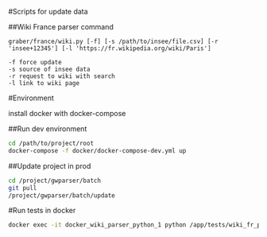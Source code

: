 #Scripts for update data

##Wiki France parser command

```
graber/france/wiki.py [-f] [-s /path/to/insee/file.csv] [-r 'insee+12345'] [-l 'https://fr.wikipedia.org/wiki/Paris']

-f force update
-s source of insee data
-r request to wiki with search
-l link to wiki page
```

#Environment

install docker with docker-compose


##Run dev environment
```bash
cd /path/to/project/root
docker-compose -f docker/docker-compose-dev.yml up
```

##Update project in prod
```bash
cd /project/gwparser/batch
git pull
/project/gwparser/batch/update
```

#Run tests in docker

```bash
docker exec -it docker_wiki_parser_python_1 python /app/tests/wiki_fr_parser.py
```

